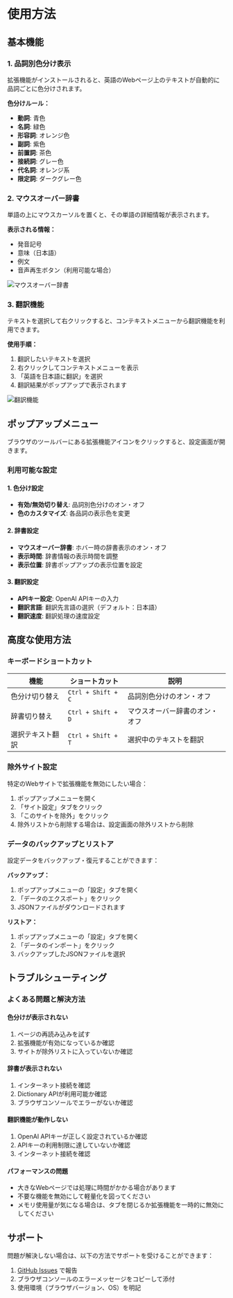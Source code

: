 # 使用方法

## 基本機能

### 1. 品詞別色分け表示

拡張機能がインストールされると、英語のWebページ上のテキストが自動的に品詞ごとに色分けされます。

**色分けルール：**
- **動詞**: 青色
- **名詞**: 緑色
- **形容詞**: オレンジ色
- **副詞**: 紫色
- **前置詞**: 茶色
- **接続詞**: グレー色
- **代名詞**: オレンジ系
- **限定詞**: ダークグレー色

### 2. マウスオーバー辞書

単語の上にマウスカーソルを置くと、その単語の詳細情報が表示されます。

**表示される情報：**
- 発音記号
- 意味（日本語）
- 例文
- 音声再生ボタン（利用可能な場合）

![マウスオーバー辞書](screenshots/dictionary-hover.png)

### 3. 翻訳機能

テキストを選択して右クリックすると、コンテキストメニューから翻訳機能を利用できます。

**使用手順：**
1. 翻訳したいテキストを選択
2. 右クリックしてコンテキストメニューを表示
3. 「英語を日本語に翻訳」を選択
4. 翻訳結果がポップアップで表示されます

![翻訳機能](screenshots/translation-menu.png)

## ポップアップメニュー

ブラウザのツールバーにある拡張機能アイコンをクリックすると、設定画面が開きます。

### 利用可能な設定

#### 1. 色分け設定
- **有効/無効切り替え**: 品詞別色分けのオン・オフ
- **色のカスタマイズ**: 各品詞の表示色を変更

#### 2. 辞書設定
- **マウスオーバー辞書**: ホバー時の辞書表示のオン・オフ
- **表示時間**: 辞書情報の表示時間を調整
- **表示位置**: 辞書ポップアップの表示位置を設定

#### 3. 翻訳設定
- **APIキー設定**: OpenAI APIキーの入力
- **翻訳言語**: 翻訳先言語の選択（デフォルト：日本語）
- **翻訳速度**: 翻訳処理の速度設定

## 高度な使用方法

### キーボードショートカット

| 機能 | ショートカット | 説明 |
|------|----------------|------|
| 色分け切り替え | `Ctrl + Shift + C` | 品詞別色分けのオン・オフ |
| 辞書切り替え | `Ctrl + Shift + D` | マウスオーバー辞書のオン・オフ |
| 選択テキスト翻訳 | `Ctrl + Shift + T` | 選択中のテキストを翻訳 |

### 除外サイト設定

特定のWebサイトで拡張機能を無効にしたい場合：

1. ポップアップメニューを開く
2. 「サイト設定」タブをクリック
3. 「このサイトを除外」をクリック
4. 除外リストから削除する場合は、設定画面の除外リストから削除

### データのバックアップとリストア

設定データをバックアップ・復元することができます：

**バックアップ：**
1. ポップアップメニューの「設定」タブを開く
2. 「データのエクスポート」をクリック
3. JSONファイルがダウンロードされます

**リストア：**
1. ポップアップメニューの「設定」タブを開く
2. 「データのインポート」をクリック
3. バックアップしたJSONファイルを選択

## トラブルシューティング

### よくある問題と解決方法

#### 色分けが表示されない
1. ページの再読み込みを試す
2. 拡張機能が有効になっているか確認
3. サイトが除外リストに入っていないか確認

#### 辞書が表示されない
1. インターネット接続を確認
2. Dictionary APIが利用可能か確認
3. ブラウザコンソールでエラーがないか確認

#### 翻訳機能が動作しない
1. OpenAI APIキーが正しく設定されているか確認
2. APIキーの利用制限に達していないか確認
3. インターネット接続を確認

#### パフォーマンスの問題
- 大きなWebページでは処理に時間がかかる場合があります
- 不要な機能を無効にして軽量化を図ってください
- メモリ使用量が気になる場合は、タブを閉じるか拡張機能を一時的に無効にしてください

## サポート

問題が解決しない場合は、以下の方法でサポートを受けることができます：

1. [GitHub Issues](https://github.com/yourusername/english-learning-extension-v3/issues) で報告
2. ブラウザコンソールのエラーメッセージをコピーして添付
3. 使用環境（ブラウザバージョン、OS）を明記
